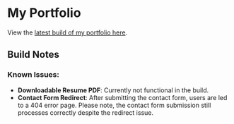 # My Portfolio

View the [latest build of my portfolio here](https://main--silly-sprinkles-a1ba0c.netlify.app/).

## Build Notes

### Known Issues:

- **Downloadable Resume PDF**: Currently not functional in the build.
- **Contact Form Redirect**: After submitting the contact form, users are led to a 404 error page. Please note, the contact form submission still processes correctly despite the redirect issue.

